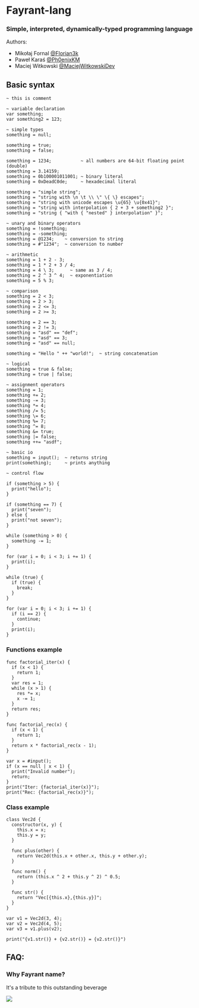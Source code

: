 # Fayrant-lang
### Simple, interpreted, dynamically-typed programming language

Authors:
- Mikołaj Fornal [@Florian3k](https://github.com/Florian3k)
- Paweł Karaś [@Ph0enixKM](https://github.com/Ph0enixKM)
- Maciej Witkowski [@MaciejWitkowskiDev](https://github.com/MaciejWitkowskiDev)

## Basic syntax

```=
~ this is comment

~ variable declaration
var something;
var something2 = 123;

~ simple types
something = null;

something = true;
something = false;

something = 1234;           ~ all numbers are 64-bit floating point (double)
something = 3.14159;
something = 0b100001011001; ~ binary literal
something = 0xDeadC0de;     ~ hexadecimal literal

something = "simple string";
something = "string with \n \t \\ \" \{ \} escapes";
something = "string with unicode escapes \u{65} \u{0x41}";
something = "string with interpolation { 2 + 3 + something2 }";
something = "string { "with { "nested" } interpolation" }";

~ unary and binary operators
something = !something;
something = -something;
something = @1234;    ~ conversion to string
something = #"1234";  ~ conversion to number

~ arithmetic
something = 1 + 2 - 3;
something = 1 * 2 + 3 / 4;
something = 4 \ 3;      ~ same as 3 / 4;
something = 2 ^ 3 ^ 4;  ~ exponentiation
something = 5 % 3;

~ comparison
something = 2 < 3;
something = 2 > 3;
something = 2 <= 3;
something = 2 >= 3;

something = 2 == 3;
something = 2 != 3;
something = "asd" == "def";
something = "asd" == 3;
something = "asd" == null;

something = "Hello " ++ "world!";  ~ string concatenation

~ logical
something = true & false;
something = true | false;

~ assignment operators
something = 1;
something += 2;
something -= 3;
something *= 4;
something /= 5;
something \= 6;
something %= 7;
something ^= 8;
something &= true;
something |= false;
something ++= "asdf";

~ basic io
something = input();  ~ returns string
print(something);     ~ prints anything

~ control flow

if (something > 5) {
  print("hello");
}

if (something == 7) {
  print("seven");
} else {
  print("not seven");
}

while (something > 0) {
  something -= 1;
}

for (var i = 0; i < 3; i += 1) {
  print(i);
}

while (true) {
  if (true) {
    break;
  }
}

for (var i = 0; i < 3; i += 1) {
  if (i == 2) {
    continue;
  }
  print(i);
}
```

### Functions example
```=
func factorial_iter(x) {
  if (x < 1) {
    return 1;
  }
  var res = 1;
  while (x > 1) {
    res *= x;
    x -= 1;
  }
  return res;
}

func factorial_rec(x) {
  if (x < 1) {
    return 1;
  }
  return x * factorial_rec(x - 1);
}

var x = #input();
if (x == null | x < 1) {
  print("Invalid number");
  return;
}
print("Iter: {factorial_iter(x)}");
print("Rec: {factorial_rec(x)}");
```

### Class example
```=
class Vec2d {
  constructor(x, y) {
    this.x = x;
    this.y = y;
  }

  func plus(other) {
    return Vec2d(this.x + other.x, this.y + other.y);
  }
  
  func norm() {
    return (this.x ^ 2 + this.y ^ 2) ^ 0.5;
  }
  
  func str() {
    return "Vec[{this.x},{this.y}]";
  } 
}

var v1 = Vec2d(3, 4);
var v2 = Vec2d(4, 5);
var v3 = v1.plus(v2);

print("{v1.str()} + {v2.str()} = {v2.str()}")
```

## FAQ:

### Why Fayrant name?
It's a tribute to this outstanding beverage

![](https://i.imgur.com/pPNhVlB.png)
